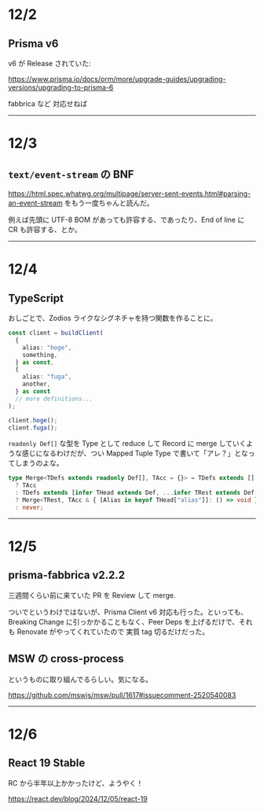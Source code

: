 # 12/2

## Prisma v6

v6 が Release されていた:

https://www.prisma.io/docs/orm/more/upgrade-guides/upgrading-versions/upgrading-to-prisma-6

fabbrica など 対応せねば

---

# 12/3

## `text/event-stream` の BNF

https://html.spec.whatwg.org/multipage/server-sent-events.html#parsing-an-event-stream をもう一度ちゃんと読んだ。

例えば先頭に UTF-8 BOM があっても許容する、であったり、End of line に CR も許容する、とか。

---

# 12/4

## TypeScript

おしごとで、Zodios ライクなシグネチャを持つ関数を作ることに。

```ts
const client = buildClient(
  {
    alias: "hoge",
    something,
  } as const,
  {
    alias: "fuga",
    another,
  } as const
  // more definitions...
);

client.hoge();
client.fuga();
```

`readonly Def[]` な型を Type として reduce して Record に merge していくような感じになるわけだが、つい Mapped Tuple Type で書いて「アレ？」となってしまうのよな。

```ts
type Merge<TDefs extends readonly Def[], TAcc = {}> = TDefs extends []
  ? TAcc
  : TDefs extends [infer THead extends Def, ...infer TRest extends Def[]]
  ? Merge<TRest, TAcc & { [Alias in keyof THead["alias"]]: () => void }>
  : never;
```

---

# 12/5

## prisma-fabbrica v2.2.2

三週間くらい前に来ていた PR を Review して merge.

ついでというわけではないが、Prisma Client v6 対応も行った。といっても、Breaking Change に引っかかることもなく、Peer Deps を上げるだけで、それも Renovate がやってくれていたので 実質 tag 切るだけだった。

## MSW の cross-process

というものに取り組んでるらしい。気になる。

https://github.com/mswjs/msw/pull/1617#issuecomment-2520540083

---

# 12/6

## React 19 Stable

RC から半年以上かかったけど、ようやく！

https://react.dev/blog/2024/12/05/react-19
